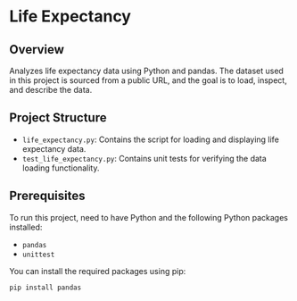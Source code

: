 # Life Expectancy

## Overview

Analyzes life expectancy data using Python and pandas. The dataset used in this project is sourced from a public URL, and the goal is to load, inspect, and describe the data.

## Project Structure

- `life_expectancy.py`: Contains the script for loading and displaying life expectancy data.
- `test_life_expectancy.py`: Contains unit tests for verifying the data loading functionality.

## Prerequisites

To run this project, need to have Python and the following Python packages installed:

- `pandas`
- `unittest`

You can install the required packages using pip:

```bash
pip install pandas
